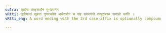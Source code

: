 ```yaml
---
sutra: तृतीया तत्कृतार्थेन गुणवचनेन
vRtti: तृतीयान्तं सुबन्तं गुणवचनेन अर्थशब्देन च सह समस्यन्ते तत्पुरुषश्च समासो भवति ॥
vRtti_eng: A word ending with the 3rd case-affix is optionally compounded with what denotes quality, the quality being that which is instrumentally caused by the thing signified by what ends with the third case affix and with the word _artha_ 'wealth,' and the compound so formned is called _Tat-purusha_.

---
```

